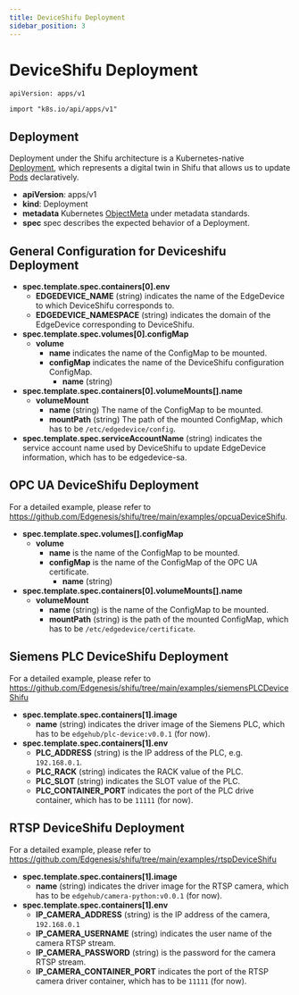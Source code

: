 ```yaml
---
title: DeviceShifu Deployment
sidebar_position: 3
---
```


# DeviceShifu Deployment

`apiVersion: apps/v1`

`import "k8s.io/api/apps/v1"`

## Deployment

Deployment under the Shifu architecture is a Kubernetes-native [Deployment](https://kubernetes.io/docs/reference/kubernetes-api/workload-resources/deployment-v1/), which represents a digital twin in Shifu that allows us to update [Pods](https://kubernetes.io/docs/reference/kubernetes-api/workload-resources/pod-v1/) declaratively.

- **apiVersion**: apps/v1
- **kind**: Deployment
- **metadata**
  Kubernetes [ObjectMeta](https://kubernetes.io/docs/reference/kubernetes-api/common-definitions/object-meta/#ObjectMeta) under metadata standards.
- **spec**
  spec describes the expected behavior of a Deployment.

## General Configuration for Deviceshifu Deployment

- **spec.template.spec.containers[0].env**
  - **EDGEDEVICE_NAME** (string)
    indicates the name of the EdgeDevice to which DeviceShifu corresponds to.
  - **EDGEDEVICE_NAMESPACE** (string)
    indicates the domain of the EdgeDevice corresponding to DeviceShifu.
- **spec.template.spec.volumes[0].configMap**
  - **volume**
    - **name**
      indicates the name of the ConfigMap to be mounted.
    - **configMap**
      indicates the name of the DeviceShifu configuration ConfigMap.
      - **name** (string)
- **spec.template.spec.containers[0].volumeMounts[].name**
  - **volumeMount**
    - **name** (string)
      The name of the ConfigMap to be mounted.
    - **mountPath** (string)
      The path of the mounted ConfigMap, which has to be `/etc/edgedevice/config`.
- **spec.template.spec.serviceAccountName** (string)
  indicates the service account name used by DeviceShifu to update EdgeDevice information, which has to be edgedevice-sa.

## OPC UA DeviceShifu Deployment

For a detailed example, please refer to <https://github.com/Edgenesis/shifu/tree/main/examples/opcuaDeviceShifu>.

- **spec.template.spec.volumes[].configMap**
  - **volume**
    - **name**
      is the name of the ConfigMap to be mounted.
    - **configMap**
      is the name of the ConfigMap of the OPC UA certificate.
      - **name** (string)
- **spec.template.spec.containers[0].volumeMounts[].name**
  - **volumeMount**
    - **name** (string)
      is the name of the ConfigMap to be mounted.
    - **mountPath** (string)
      is the path of the mounted ConfigMap, which has to be `/etc/edgedevice/certificate`.

## Siemens PLC DeviceShifu Deployment

For a detailed example, please refer to <https://github.com/Edgenesis/shifu/tree/main/examples/siemensPLCDeviceShifu>

- **spec.template.spec.containers[1].image**
  - **name** (string)
    indicates the driver image of the Siemens PLC, which has to be `edgehub/plc-device:v0.0.1` (for now).
- **spec.template.spec.containers[1].env**
  - **PLC_ADDRESS** (string)
    is the IP address of the PLC, e.g. `192.168.0.1`.
  - **PLC_RACK** (string)
    indicates the RACK value of the PLC.
  - **PLC_SLOT** (string)
    indicates the SLOT value of the PLC.
  - **PLC_CONTAINER_PORT**
    indicates the port of the PLC drive container, which has to be `11111` (for now).

## RTSP DeviceShifu Deployment

For a detailed example, please refer to https://github.com/Edgenesis/shifu/tree/main/examples/rtspDeviceShifu

- **spec.template.spec.containers[1].image**
  - **name** (string)
    indicates the driver image for the RTSP camera, which has to be `edgehub/camera-python:v0.0.1` (for now).
- **spec.template.spec.containers[1].env**
  - **IP_CAMERA_ADDRESS** (string)
    is the IP address of the camera, `192.168.0.1`
  - **IP_CAMERA_USERNAME** (string)
    indicates the user name of the camera RTSP stream.
  - **IP_CAMERA_PASSWORD** (string)
    is the password for the camera RTSP stream.
  - **IP_CAMERA_CONTAINER_PORT**
    indicates the port of the RTSP camera driver container, which has to be `11111` (for now).
